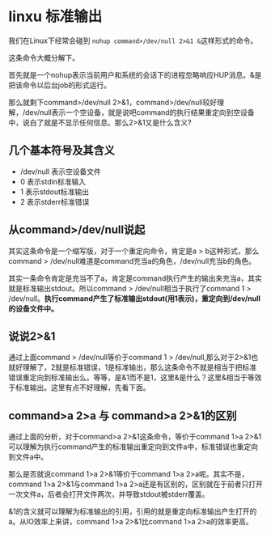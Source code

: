 # linxu 标准输出 #

我们在Linux下经常会碰到 `nohup command>/dev/null 2>&1 &`这样形式的命令。

这条命令大概分解下。

首先就是一个nohup表示当前用户和系统的会话下的进程忽略响应HUP消息。&是把该命令以后台job的形式运行。

那么就剩下command>/dev/null 2>&1，command>/dev/null较好理解，/dev/null表示一个空设备，就是说吧command的执行结果重定向到空设备中，说白了就是不显示任何信息。那么2>&1又是什么含义?

## 几个基本符号及其含义 ##

- /dev/null 表示空设备文件
- 0 表示stdin标准输入
- 1 表示stdout标准输出
- 2 表示stderr标准错误

## 从command>/dev/null说起 ##

其实这条命令是一个缩写版，对于一个重定向命令，肯定是a > b这种形式，那么command > /dev/null难道是command充当a的角色，/dev/null充当b的角色。

其实一条命令肯定是充当不了a，肯定是command执行产生的输出来充当a，其实就是标准输出stdout。所以command > /dev/null相当于执行了command 1 > /dev/null。**执行command产生了标准输出stdout(用1表示)，重定向到/dev/null的设备文件中。**

## 说说2>&1 ##

通过上面command > /dev/null等价于command 1 > /dev/null,那么对于2>&1也就好理解了，2就是标准错误，1是标准输出，那么这条命令不就是相当于把标准错误重定向到标准输出么。等等，是&1而不是1，这里&是什么？这里&相当于等效于标准输出。这里有点不好理解，先看下面。

## command>a 2>a 与 command>a 2>&1的区别 ##

通过上面的分析，对于command>a 2>&1这条命令，等价于command 1>a 2>&1可以理解为执行command产生的标准输出重定向到文件a中，标准错误也重定向到文件a中。

那么是否就说command 1>a 2>&1等价于command 1>a 2>a呢。其实不是，command 1>a 2>&1与command 1>a 2>a还是有区别的，区别就在于前者只打开一次文件a，后者会打开文件两次，并导致stdout被stderr覆盖。

&1的含义就可以理解为标准输出的引用，引用的就是重定向标准输出产生打开的a。从IO效率上来讲，command 1>a 2>&1比command 1>a 2>a的效率更高。